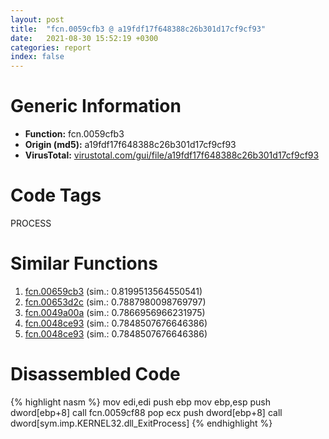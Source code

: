 ```yaml
---
layout: post
title:  "fcn.0059cfb3 @ a19fdf17f648388c26b301d17cf9cf93"
date:   2021-08-30 15:52:19 +0300
categories: report
index: false
---
```


# Generic Information
- **Function:** fcn.0059cfb3
- **Origin (md5):** a19fdf17f648388c26b301d17cf9cf93
- **VirusTotal:** [virustotal.com/gui/file/a19fdf17f648388c26b301d17cf9cf93][virustotal_ref]

# Code Tags
<span class="tag" id="PROCESS">PROCESS</span>


# Similar Functions

1. [fcn.00659cb3][similar_1_ref] (sim.: 0.8199513564550541)
2. [fcn.00653d2c][similar_2_ref] (sim.: 0.7887980098769797)
3. [fcn.0049a00a][similar_3_ref] (sim.: 0.7866956966231975)
4. [fcn.0048ce93][similar_4_ref] (sim.: 0.7848507676646386)
5. [fcn.0048ce93][similar_5_ref] (sim.: 0.7848507676646386)


# Disassembled Code

{% highlight nasm %}
mov edi,edi
push ebp
mov ebp,esp
push dword[ebp+8]
call fcn.0059cf88
pop ecx
push dword[ebp+8]
call dword[sym.imp.KERNEL32.dll_ExitProcess]
{% endhighlight %}


[similar_1_ref]: /report/fcn.00659cb3@6a4218ff6458a05f9b4b8e91a635116b
[similar_2_ref]: /report/fcn.00653d2c@8c848ad89aab40a1738b363a37856125
[similar_3_ref]: /report/fcn.0049a00a@279a61b1e76da49531f1f16fd1102a2d
[similar_4_ref]: /report/fcn.0048ce93@4fe6510221c33bf023f6abed461fc13f
[similar_5_ref]: /report/fcn.0048ce93@ec199daf84c7d2c754bb8d013dd4880e
[virustotal_ref]: https://www.virustotal.com/gui/file/a19fdf17f648388c26b301d17cf9cf93